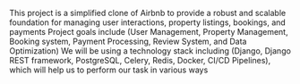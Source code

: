 This project is a simplified clone of Airbnb to provide a robust and scalable foundation for managing user interactions, property listings, bookings, and payments Project goals include (User Management, Property Management, Booking system, Payment Processing, Review System, and Data Optimization) We will be using a technology stack including (Django, Django REST framework, PostgreSQL, Celery, Redis, Docker, CI/CD Pipelines), which will help us to perform our task in various ways
